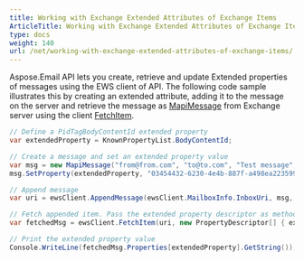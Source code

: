 ```yaml
---
title: Working with Exchange Extended Attributes of Exchange Items
ArticleTitle: Working with Exchange Extended Attributes of Exchange Items
type: docs
weight: 140
url: /net/working-with-exchange-extended-attributes-of-exchange-items/
---
```



Aspose.Email API lets you create, retrieve and update Extended properties of messages using the EWS client of API. The following code sample illustrates this by creating an extended attribute, adding it to the message on the server and retrieve the message as [MapiMessage](https://reference.aspose.com/email/net/aspose.email.mapi/mapimessage/) from Exchange server using the client [FetchItem](https://reference.aspose.com/email/net/aspose.email.clients.exchange.webservice/iewsclient/fetchitem/).

```csharp
// Define a PidTagBodyContentId extended property
var extendedProperty = KnownPropertyList.BodyContentId;

// Create a message and set an extended property value
var msg = new MapiMessage("from@from.com", "to@to.com", "Test message", "This is a test message");
msg.SetProperty(extendedProperty, "03454432-6230-4e4b-887f-a498ea223599");

// Append message
var uri = ewsClient.AppendMessage(ewsClient.MailboxInfo.InboxUri, msg, true);

// Fetch appended item. Pass the extended property descriptor as method parameter.
var fetchedMsg = ewsClient.FetchItem(uri, new PropertyDescriptor[] { extendedProperty });

// Print the extended property value
Console.WriteLine(fetchedMsg.Properties[extendedProperty].GetString());
```
